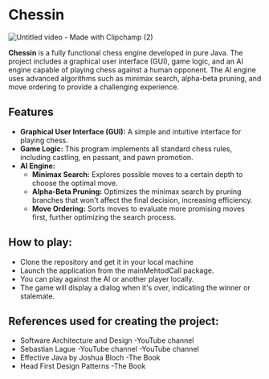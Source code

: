 # Chessin
![Untitled video - Made with Clipchamp (2)](https://github.com/user-attachments/assets/dd4d4e1b-d216-4879-9fcd-e0f50ffa0079)


**Chessin** is a fully functional chess engine developed in pure Java. The project includes a graphical user interface (GUI), game logic, and an AI engine capable of playing chess against a human opponent. The AI engine uses advanced algorithms such as minimax search, alpha-beta pruning, and move ordering to provide a challenging experience.

## Features

- **Graphical User Interface (GUI):** A simple and intuitive interface for playing chess.
- **Game Logic:** This program implements all standard chess rules, including castling, en passant, and pawn promotion.
- **AI Engine:** 
  - **Minimax Search:** Explores possible moves to a certain depth to choose the optimal move.
  - **Alpha-Beta Pruning:** Optimizes the minimax search by pruning branches that won't affect the final decision, increasing efficiency.
  - **Move Ordering:** Sorts moves to evaluate more promising moves first, further optimizing the search process.
 
## How to play:
- Clone the repository and get it in your local machine
- Launch the application from the mainMehtodCall package.
- You can play against the AI or another player locally.
- The game will display a dialog when it's over, indicating the winner or stalemate.

## References used for creating the project:
- Software Architecture and Design -YouTube channel
- Sebastian Lague -YouTube channel -YouTube channel
- Effective Java by Joshua Bloch -The Book
- Head First Design Patterns -The Book
